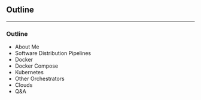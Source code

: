 <!-- .slide: data-background="img/background-green-orig.jpg" -->

## Outline

---
<!-- .slide: data-background="img/background-green-orig.jpg" -->

### Outline

- About Me                        <!-- .element: class="fragment" -->
- Software Distribution Pipelines <!-- .element: class="fragment" -->
- Docker                          <!-- .element: class="fragment" -->
- Docker Compose                  <!-- .element: class="fragment" -->
- Kubernetes                      <!-- .element: class="fragment" -->
- Other Orchestrators             <!-- .element: class="fragment" -->
- Clouds                          <!-- .element: class="fragment" -->
- Q&A                             <!-- .element: class="fragment" -->
